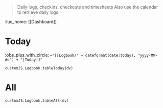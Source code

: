 > Daily logs, checkins, checkouts and timesheets
> Also use the calendar to retrieve daily logs

:luc_home: [[Dashboard]]
# Today
:obs_plus_with_circle: `="[[Logbook/" + dateformat(date(today), "yyyy-MM-dd") + "|Today]]"`
```dataviewjs
customJS.Logbook.tableToday(dv)
```
# All
```dataviewjs
customJS.Logbook.tableAll(dv)
```
